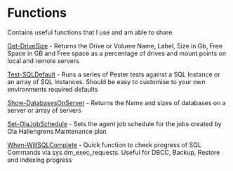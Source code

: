 # Functions
Contains useful functions that I use and am able to share. 

[Get-DriveSize](Get-DriveSize.ps1)      -   Returns the Drive or Volume Name, Label, Size in Gb, Free Space in GB and Free space as a                                                percentage of drives and mount points on local and remote servers

[Test-SQLDefault](Test-SQLDefaults.ps1)  -   Runs a series of Pester tests against a SQL Instance or an array of SQL Instances. Should be                                             easy to customise to your own environments required defaults 

[Show-DatabasesOnServer](Show-DatabasesOnServer.ps1) - Returns the Name and sizes of databases on a server or array of servers

[Set-OlaJobSchedule](Set-OlaJobsSchedule.ps1) - Sets the agent job schedule for the jobs created by Ola Hallengrens Maintenance plan

[When-WillSQLComplete](When-WillSQLComplete.ps1) -  Quick function to check progress of SQL Commands via sys.dm_exec_requests. Useful for                                                     DBCC, Backup, Restore and indexing progress
